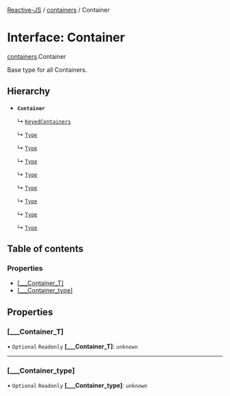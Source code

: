 [Reactive-JS](../README.md) / [containers](../modules/containers.md) / Container

# Interface: Container

[containers](../modules/containers.md).Container

Base type for all Containers.

## Hierarchy

- **`Container`**

  ↳ [`KeyedContainers`](containers.KeyedContainers-1.md)

  ↳ [`Type`](containers.EnumeratorContainer.Type.md)

  ↳ [`Type`](containers.IterableContainer.Type.md)

  ↳ [`Type`](containers.PromiseContainer.Type.md)

  ↳ [`Type`](containers.AsyncIterableContainer.Type.md)

  ↳ [`Type`](containers.EventSourceContainer.Type.md)

  ↳ [`Type`](containers.ObservableContainer.Type.md)

  ↳ [`Type`](containers.ReadonlyObjectMapContainer.Type.md)

  ↳ [`Type`](containers.ReadonlyMapContainer.Type.md)

## Table of contents

### Properties

- [[\_\_\_Container\_T]](containers.Container.md#[___container_t])
- [[\_\_\_Container\_type]](containers.Container.md#[___container_type])

## Properties

### [\_\_\_Container\_T]

• `Optional` `Readonly` **[\_\_\_Container\_T]**: `unknown`

___

### [\_\_\_Container\_type]

• `Optional` `Readonly` **[\_\_\_Container\_type]**: `unknown`
